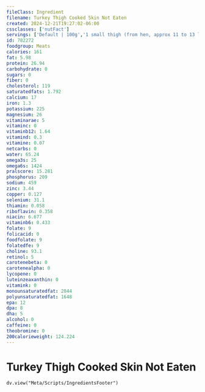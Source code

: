 ```yaml
---
fileClass: Ingredient
filename: Turkey Thigh Cooked Skin Not Eaten
created: 2024-12-21T19:27:02-06:00
cssclasses: ['nutFact']
servings: ['Default | 100g','1 small thigh (from hen, approx 11 to 13 lb bird) (yield after cooking, bone and skin removed) | 205','1 medium thigh (approx 14 to 18 lb bird) (yield after cooking, bone and skin removed) | 275','1 large thigh (from tom, approx 19 to 21 lb bird) (yield after cooking, bone and skin removed) | 345','1 cup, cooked, diced | 135','1 oz, boneless, cooked, skinless | 28']
id: 782272
foodgroup: Meats
calories: 161
fat: 5.98
protein: 26.94
carbohydrate: 0
sugars: 0
fiber: 0
cholesterol: 119
saturatedfats: 1.792
calcium: 17
iron: 1.3
potassium: 225
magnesium: 26
vitaminarae: 5
vitaminc: 0
vitaminb12: 1.64
vitamind: 0.3
vitamine: 0.07
netcarbs: 0
water: 65.24
omega3s: 25
omega6s: 1424
pralscore: 15.281
phosphorus: 209
sodium: 459
zinc: 3.44
copper: 0.127
selenium: 31.1
thiamin: 0.058
riboflavin: 0.358
niacin: 6.677
vitaminb6: 0.433
folate: 9
folicacid: 0
foodfolate: 9
folatedfe: 9
choline: 93.1
retinol: 5
carotenebeta: 0
carotenealpha: 0
lycopene: 0
luteinzeaxanthin: 0
vitamink: 0
monounsaturatedfat: 2044
polyunsaturatedfat: 1648
epa: 12
dpa: 8
dha: 5
alcohol: 0
caffeine: 0
theobromine: 0
200calorieweight: 124.224
---
```


# Turkey Thigh Cooked Skin Not Eaten

```dataviewjs
dv.view("Meta/Scripts/IngredientsFooter")
```